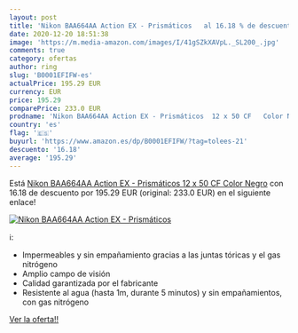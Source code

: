 ```yaml
---
layout: post
title: 'Nikon BAA664AA Action EX - Prismáticos   al 16.18 % de descuento'
date: 2020-12-20 18:51:38
image: 'https://m.media-amazon.com/images/I/41gSZkXAVpL._SL200_.jpg'
comments: true
category: ofertas
author: ring
slug: 'B0001EFIFW-es'
actualPrice: 195.29 EUR
currency: EUR
price: 195.29
comparePrice: 233.0 EUR
prodname: 'Nikon BAA664AA Action EX - Prismáticos  12 x 50 CF   Color Negro'
country: 'es'
flag: '🇪🇸'
buyurl: 'https://www.amazon.es/dp/B0001EFIFW/?tag=tolees-21'
descuento: '16.18'
average: '195.29'
---
```


Está [Nikon BAA664AA Action EX - Prismáticos  12 x 50 CF   Color Negro](https://www.amazon.es/dp/B0001EFIFW/?tag=tolees-21) con 16.18 de descuento por 195.29 EUR (original: 233.0 EUR) en el siguiente enlace!

[![Nikon BAA664AA Action EX - Prismáticos  ](https://m.media-amazon.com/images/I/41gSZkXAVpL._SL200_.jpg)](https://www.amazon.es/dp/B0001EFIFW/?tag=tolees-21)

ℹ️:

- Impermeables y sin empañamiento gracias a las juntas tóricas y el gas nitrógeno
- Amplio campo de visión
- Calidad garantizada por el fabricante
- Resistente al agua (hasta 1m, durante 5 minutos) y sin empañamientos, con gas nitrógeno

[Ver la oferta!!](https://www.amazon.es/dp/B0001EFIFW/?tag=tolees-21)
